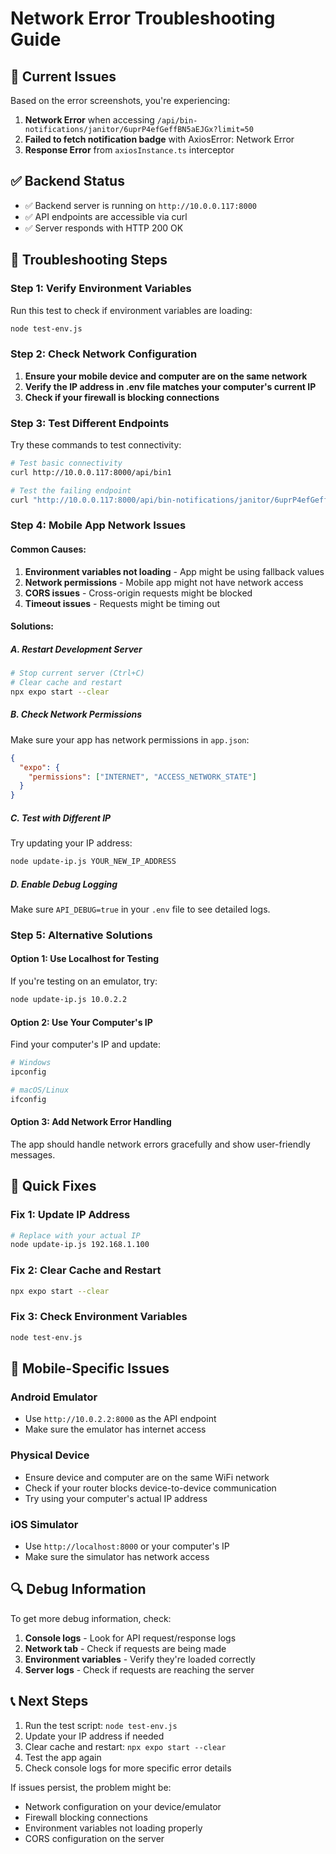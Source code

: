 # Network Error Troubleshooting Guide

## 🚨 Current Issues
Based on the error screenshots, you're experiencing:
1. **Network Error** when accessing `/api/bin-notifications/janitor/6uprP4efGeffBN5aEJGx?limit=50`
2. **Failed to fetch notification badge** with AxiosError: Network Error
3. **Response Error** from `axiosInstance.ts` interceptor

## ✅ Backend Status
- ✅ Backend server is running on `http://10.0.0.117:8000`
- ✅ API endpoints are accessible via curl
- ✅ Server responds with HTTP 200 OK

## 🔧 Troubleshooting Steps

### Step 1: Verify Environment Variables
Run this test to check if environment variables are loading:
```bash
node test-env.js
```

### Step 2: Check Network Configuration
1. **Ensure your mobile device and computer are on the same network**
2. **Verify the IP address in .env file matches your computer's current IP**
3. **Check if your firewall is blocking connections**

### Step 3: Test Different Endpoints
Try these commands to test connectivity:
```bash
# Test basic connectivity
curl http://10.0.0.117:8000/api/bin1

# Test the failing endpoint
curl "http://10.0.0.117:8000/api/bin-notifications/janitor/6uprP4efGeffBN5aEJGx?limit=50"
```

### Step 4: Mobile App Network Issues

#### Common Causes:
1. **Environment variables not loading** - App might be using fallback values
2. **Network permissions** - Mobile app might not have network access
3. **CORS issues** - Cross-origin requests might be blocked
4. **Timeout issues** - Requests might be timing out

#### Solutions:

##### A. Restart Development Server
```bash
# Stop current server (Ctrl+C)
# Clear cache and restart
npx expo start --clear
```

##### B. Check Network Permissions
Make sure your app has network permissions in `app.json`:
```json
{
  "expo": {
    "permissions": ["INTERNET", "ACCESS_NETWORK_STATE"]
  }
}
```

##### C. Test with Different IP
Try updating your IP address:
```bash
node update-ip.js YOUR_NEW_IP_ADDRESS
```

##### D. Enable Debug Logging
Make sure `API_DEBUG=true` in your `.env` file to see detailed logs.

### Step 5: Alternative Solutions

#### Option 1: Use Localhost for Testing
If you're testing on an emulator, try:
```bash
node update-ip.js 10.0.2.2
```

#### Option 2: Use Your Computer's IP
Find your computer's IP and update:
```bash
# Windows
ipconfig

# macOS/Linux
ifconfig
```

#### Option 3: Add Network Error Handling
The app should handle network errors gracefully and show user-friendly messages.

## 🚀 Quick Fixes

### Fix 1: Update IP Address
```bash
# Replace with your actual IP
node update-ip.js 192.168.1.100
```

### Fix 2: Clear Cache and Restart
```bash
npx expo start --clear
```

### Fix 3: Check Environment Variables
```bash
node test-env.js
```

## 📱 Mobile-Specific Issues

### Android Emulator
- Use `http://10.0.2.2:8000` as the API endpoint
- Make sure the emulator has internet access

### Physical Device
- Ensure device and computer are on the same WiFi network
- Check if your router blocks device-to-device communication
- Try using your computer's actual IP address

### iOS Simulator
- Use `http://localhost:8000` or your computer's IP
- Make sure the simulator has network access

## 🔍 Debug Information

To get more debug information, check:
1. **Console logs** - Look for API request/response logs
2. **Network tab** - Check if requests are being made
3. **Environment variables** - Verify they're loaded correctly
4. **Server logs** - Check if requests are reaching the server

## 📞 Next Steps

1. Run the test script: `node test-env.js`
2. Update your IP address if needed
3. Clear cache and restart: `npx expo start --clear`
4. Test the app again
5. Check console logs for more specific error details

If issues persist, the problem might be:
- Network configuration on your device/emulator
- Firewall blocking connections
- Environment variables not loading properly
- CORS configuration on the server
